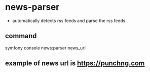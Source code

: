 # news-parser 

* automatically detects rss feeds and parse the rss feeds

## command

symfony console news:parser news_url

## example of news url is https://punchng.com
